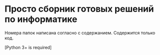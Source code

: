 # Просто сборник готовых решений по информатике

Номера папок написана согласно с содержанием.
Содержится только код.

[Python 3+ is required]

